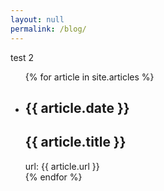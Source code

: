 ```yaml
---
layout: null
permalink: /blog/
---
```


test 2

<ul>
{% for article in site.articles %}
  <li>
    <h2>
      {{ article.date }}
    </h2>
    <h2>
      {{ article.title }}
    </h2>
    <div>url: {{ article.url }}</div>
  </li>
{% endfor %}
</ul>
